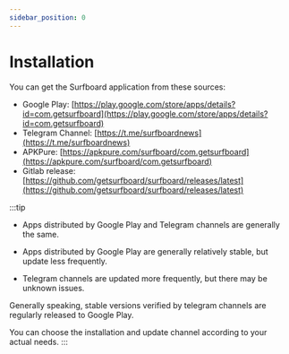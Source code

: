 ```yaml
---
sidebar_position: 0
---
```


# Installation

You can get the Surfboard application from these sources:

- Google Play: [https://play.google.com/store/apps/details?id=com.getsurfboard](https://play.google.com/store/apps/details?id=com.getsurfboard)
- Telegram Channel: [https://t.me/surfboardnews](https://t.me/surfboardnews)
- APKPure: [https://apkpure.com/surfboard/com.getsurfboard](https://apkpure.com/surfboard/com.getsurfboard)
- Gitlab release: [https://github.com/getsurfboard/surfboard/releases/latest](https://github.com/getsurfboard/surfboard/releases/latest)

:::tip
- Apps distributed by Google Play and Telegram channels are generally the same.

- Apps distributed by Google Play are generally relatively stable, but update less frequently.

- Telegram channels are updated more frequently, but there may be unknown issues.

Generally speaking, stable versions verified by telegram channels are regularly released to Google Play.

You can choose the installation and update channel according to your actual needs.
:::
